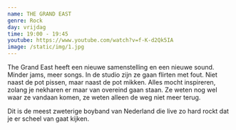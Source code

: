 ```yaml
---
name: THE GRAND EAST
genre: Rock
day: vrijdag
time: 19:00 - 19:45
youtube: https://www.youtube.com/watch?v=f-K-d2Qk5IA
image: /static/img/1.jpg
---
```

The Grand East heeft een nieuwe samenstelling en een nieuwe sound. Minder jams, meer songs. In de studio zijn ze gaan flirten met fout. Niet naast de pot pissen, maar naast de pot mikken. Alles mocht inspireren, zolang je nekharen er maar van overeind gaan staan. Ze weten nog wel waar ze vandaan komen, ze weten alleen de weg niet meer terug. 

Dit is de meest zweterige boyband van Nederland die live zo hard rockt dat je er scheel van gaat kijken.